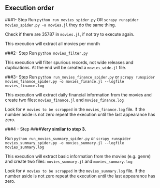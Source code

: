 ## Execution order

###1- Step
Run `python run_movies_spider.py` OR `scrapy runspider movies_spider.py -o movies.jl` they do the same thing.

Check if there are 35787 in `movies.jl`, if not try to execute again.

This execution will extract all movies per month

###2- Step
Run `python movies_filter.py`

This execution will filter spurious records, not wide releases and duplications.
At the end will be created a `movies_wide.jl` file.

###3- Step
Run `python run_movies_finance_spider.py` or `scrapy runspider movies_finance_spider.py -o movies_finance.jl --logfile movies_finance.log`

This execution will extract daily financial information from the movies and
create two files: `movies_finance.jl` and `movies_finance.log`

Look for `# movies to be scrapped` in the `movies_finance.log` file. If the
number aside is not zero repeat the execution until the last appearance has 
zero.

###4 - Step
####**Very similar to step 3.**

Run `python run_movies_summary_spider.py` or 
`scrapy runspider movies_summary_spider.py -o movies_summary.jl --logfile movies_summary.log`

This execution will extract basic information from the movies (e.g. genre) and
create two files: `movies_summary.jl` and `movies_summary.log`

Look for `# movies to be scrapped` in the `movies_summary.log` file. If the
number aside is not zero repeat the execution until the last appearance has 
zero.